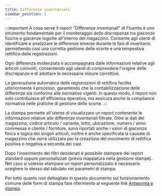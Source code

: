 ```yaml
---
title: Differenze inventariali
sidebar_position: 3
---
```


:::important A cosa serve
Il report "Differenze inventariali" di Fluentis è uno strumento fondamentale per il monitoraggio delle discrepanze tra giacenze fisiche e giacenze logiche all'interno del magazzino. Consente agli utenti di identificare e analizzare le differenze emerse durante le fasi di inventario, permettendo così una corretta gestione delle scorte e una tempestiva rettifica delle registrazioni.

Ogni differenza evidenziata è accompagnata dalle informazioni relative agli articoli coinvolti, consentendo agli utenti di comprendere l'origine delle discrepanze e di adottare le necessarie misure correttive.

La generazione automatica delle registrazioni di rettifica facilita ulteriormente il processo, garantendo che la contabilizzazione delle differenze sia conforme alle normative vigenti. In questo modo, il report non solo contribuisce all'efficienza operativa, ma assicura anche la compliance normativa nelle pratiche di gestione delle scorte.
:::

La stampa permette all'utente di visualizzare un report contenente le informazioni relative alle differenze inventariali filtrate.
Oltre ai dati del magazzino, codice articolo / variante, lotto, ubicazione, numero / anno commessa e cliente / fornitore, sono riportati anche i valori di giacenza fisica e logica dei singoli articoli, inoltre è anche specificata la causale di magazzino che verrà utilizzata per la creazione del movimento di rettifica positiva o negativa a seconda dei casi.

Dopo l'inserimento dei filtri desiderati è possibile stampare dei report standard oppure personalizzati (previa mappatura nella gestione stampe). Nel caso si volesse stampare un report personalizzato è necessario scegliere lo stesso dal tabulato nei parametri di stampa.

Per tutto quanto non dettagliato in questo documento sul funzionamento comune delle form di stampa fare riferimento al seguente link [Anteprima e stampa](/docs/guide/common/operations-with-data/reports).